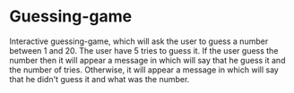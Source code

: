 # Guessing-game

Interactive guessing-game, which will ask the user to guess a number between 1 and 20. The user have 5 tries to guess it. If the user guess the number then it will appear a message in which will say that he guess it and the number of tries. Otherwise, it will appear a message in which will say that he didn't guess it and what was the number.  
